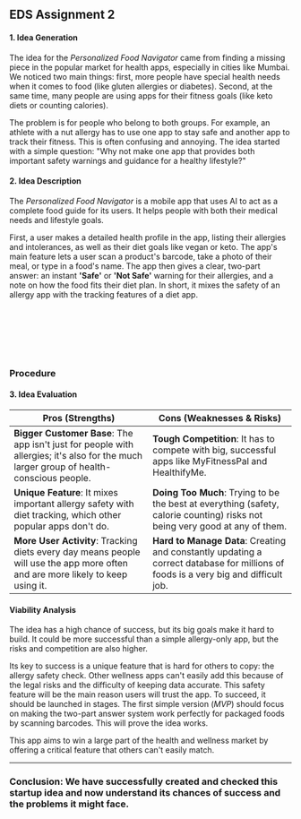 

## EDS Assignment 2


#### **1. Idea Generation**

The idea for the _Personalized Food Navigator_ came from finding a missing piece in the popular market for health apps, especially in cities like Mumbai. We noticed two main things: first, more people have special health needs when it comes to food (like gluten allergies or diabetes). Second, at the same time, many people are using apps for their fitness goals (like keto diets or counting calories).

The problem is for people who belong to both groups. For example, an athlete with a nut allergy has to use one app to stay safe and another app to track their fitness. This is often confusing and annoying. The idea started with a simple question: "Why not make one app that provides both important safety warnings and guidance for a healthy lifestyle?"

#### **2. Idea Description**

The _Personalized Food Navigator_ is a mobile app that uses AI to act as a complete food guide for its users. It helps people with both their medical needs and lifestyle goals.

First, a user makes a detailed health profile in the app, listing their allergies and intolerances, as well as their diet goals like vegan or keto. The app's main feature lets a user scan a product's barcode, take a photo of their meal, or type in a food's name. The app then gives a clear, two-part answer: an instant **'Safe'** or **'Not Safe'** warning for their allergies, and a note on how the food fits their diet plan. In short, it mixes the safety of an allergy app with the tracking features of a diet app.

<br>
<br>
<br><br> <br>

### Procedure
#### **3. Idea Evaluation**

| Pros (Strengths) | Cons (Weaknesses & Risks) |
| --- | --- |
| **Bigger Customer Base**: The app isn't just for people with allergies; it's also for the much larger group of health-conscious people. | **Tough Competition**: It has to compete with big, successful apps like MyFitnessPal and HealthifyMe. |
| **Unique Feature**: It mixes important allergy safety with diet tracking, which other popular apps don't do. | **Doing Too Much**: Trying to be the best at everything (safety, calorie counting) risks not being very good at any of them. |
| **More User Activity**: Tracking diets every day means people will use the app more often and are more likely to keep using it. | **Hard to Manage Data**: Creating and constantly updating a correct database for millions of foods is a very big and difficult job. |

#### **Viability Analysis**

The idea has a high chance of success, but its big goals make it hard to build. It could be more successful than a simple allergy-only app, but the risks and competition are also higher.

Its key to success is a unique feature that is hard for others to copy: the allergy safety check. Other wellness apps can't easily add this because of the legal risks and the difficulty of keeping data accurate. This safety feature will be the main reason users will trust the app. To succeed, it should be launched in stages. The first simple version (_MVP_) should focus on making the two-part answer system work perfectly for packaged foods by scanning barcodes. This will prove the idea works.

This app aims to win a large part of the health and wellness market by offering a critical feature that others can't easily match.

***

### **Conclusion**: We have successfully created and checked this startup idea and now understand its chances of success and the problems it might face.